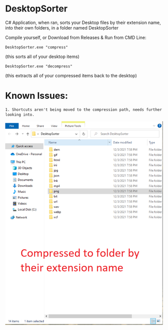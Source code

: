 # DesktopSorter
C# Application, when ran, sorts your Desktop files by their extension name, into their own folders, in a folder named DesktopSorter  

Compile yourself, or Download from Releases & Run from CMD Line:

```
DesktopSorter.exe "compress"
```  
(this sorts all of your desktop items)
```
DesktopSorter.exe "decompress"
```  
(this extracts all of your compressed items back to the desktop)

# Known Issues:  
```
1. Shortcuts aren't being moved to the compression path, needs further looking into.
```

 ![](DesktopSorter.png)

